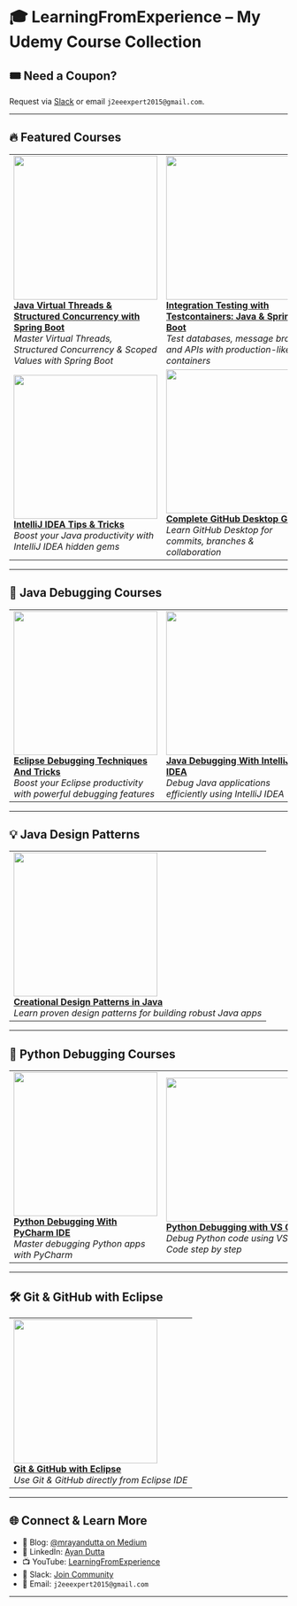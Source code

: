 # 🎓 LearningFromExperience – My Udemy Course Collection

## 🎟 Need a Coupon?
Request via [Slack](https://join.slack.com/t/learningfromexp/shared_invite/zt-1fnksxgd0-_jOdmIq2voEeMtoindhWrA) or email `j2eeexpert2015@gmail.com`.

---

## 🔥 Featured Courses

<table>
  <tr>
    <td>
      <a href="https://www.udemy.com/course/java-virtual-threads-structured-concurrency-with-spring-boot/?referralCode=078836F584A59839FE03">
        <img src="https://img-c.udemycdn.com/course/480x270/6688129_bd51.jpg" width="260">
        <br/><b>Java Virtual Threads & Structured Concurrency with Spring Boot</b>
      </a>
      <br/><i>Master Virtual Threads, Structured Concurrency & Scoped Values with Spring Boot</i>
    </td>
    <td>
      <a href="https://www.udemy.com/course/testcontainers-integration-testing-java-spring-boot/?referralCode=CEC06C6B9D955E06D232">
        <img src="https://img-c.udemycdn.com/course/480x270/6525217_8d18_2.jpg" width="260">
        <br/><b>Integration Testing with Testcontainers: Java & Spring Boot</b>
      </a>
      <br/><i>Test databases, message brokers, and APIs with production-like containers</i>
    </td>
  </tr>
  <tr>
    <td>
      <a href="https://www.udemy.com/course/intellij-idea-tips-tricks-boost-your-java-productivity/?referralCode=441FDCE063FD6C283079">
        <img src="https://img-c.udemycdn.com/course/480x270/6180669_7726.jpg" width="260">
        <br/><b>IntelliJ IDEA Tips & Tricks</b>
      </a>
      <br/><i>Boost your Java productivity with IntelliJ IDEA hidden gems</i>
    </td>
    <td>
      <a href="https://www.udemy.com/course/getting-started-with-github-desktop/?referralCode=B4D4C06F2EE5EF0DA450">
        <img src="https://img-c.udemycdn.com/course/480x270/6112307_3b4e_2.jpg" width="260">
        <br/><b>Complete GitHub Desktop Guide</b>
      </a>
      <br/><i>Learn GitHub Desktop for commits, branches & collaboration</i>
    </td>
  </tr>
</table>

---

## 🧩 Java Debugging Courses

<table>
  <tr>
    <td>
      <a href="https://www.udemy.com/course/eclipse-debugging-techniques-and-tricks/?referralCode=50C340E2FEFC3F486AD6">
        <img src="https://img-c.udemycdn.com/course/480x270/417118_3afa_4.jpg" width="260">
        <br/><b>Eclipse Debugging Techniques And Tricks</b>
      </a>
      <br/><i>Boost your Eclipse productivity with powerful debugging features</i>
    </td>
    <td>
      <a href="https://www.udemy.com/course/java-debugging-with-intellij-idea/?referralCode=FDEFCC7D8AE9656DA7F0">
        <img src="https://img-c.udemycdn.com/course/480x270/2608314_47e4.jpg" width="260">
        <br/><b>Java Debugging With IntelliJ IDEA</b>
      </a>
      <br/><i>Debug Java applications efficiently using IntelliJ IDEA</i>
    </td>
    <td>
      <a href="https://www.udemy.com/course/java-debugging-with-visual-studio-code-the-ultimate-guide/?referralCode=EC47F1AFB1B64D7991F1">
        <img src="https://img-c.udemycdn.com/course/480x270/5029852_d692_3.jpg" width="260">
        <br/><b>Java Debugging using VS Code</b>
      </a>
      <br/><i>Learn to debug Java apps with VS Code’s lightweight tools</i>
    </td>
  </tr>
</table>

---

## 💡 Java Design Patterns

<table>
  <tr>
    <td>
      <a href="https://www.udemy.com/course/design-patterns-in-javacreational/?referralCode=749F487E67E5AFF726BE">
        <img src="https://img-c.udemycdn.com/course/480x270/779796_5770_2.jpg" width="260">
        <br/><b>Creational Design Patterns in Java</b>
      </a>
      <br/><i>Learn proven design patterns for building robust Java apps</i>
    </td>
  </tr>
</table>

---

## 🧪 Python Debugging Courses

<table>
  <tr>
    <td>
      <a href="https://www.udemy.com/course/learn-python-debugging-with-pycharm-ide/?referralCode=0F22D6CC437E868C90F3">
        <img src="https://img-c.udemycdn.com/course/480x270/4840890_12a3_2.jpg" width="260">
        <br/><b>Python Debugging With PyCharm IDE</b>
      </a>
      <br/><i>Master debugging Python apps with PyCharm</i>
    </td>
    <td>
      <a href="https://www.udemy.com/course/python-debugging-with-visual-studio-code/?referralCode=945180A5765D7A2BDDCC">
        <img src="https://img-c.udemycdn.com/course/480x270/5029842_d36f.jpg" width="260">
        <br/><b>Python Debugging with VS Code</b>
      </a>
      <br/><i>Debug Python code using VS Code step by step</i>
    </td>
    <td>
      <a href="https://www.udemy.com/course/get-started-with-python-debugging-in-visual-studio-code">
        <img src="https://img-c.udemycdn.com/course/480x270/6412275_a17d.jpg" width="260">
        <br/><b>Python Debugging in VS Code (Free)</b>
      </a>
      <br/><i>Quick start to Python debugging with VS Code</i>
    </td>
  </tr>
</table>

---

## 🛠 Git & GitHub with Eclipse

<table>
  <tr>
    <td>
      <a href="https://www.udemy.com/course/learn-to-use-git-and-github-with-eclipse-a-complete-guide/?referralCode=9447DB0956D60946A217">
        <img src="https://img-c.udemycdn.com/course/480x270/3369428_995b.jpg" width="260">
        <br/><b>Git & GitHub with Eclipse</b>
      </a>
      <br/><i>Use Git & GitHub directly from Eclipse IDE</i>
    </td>
  </tr>
</table>

---

## 🌐 Connect & Learn More

- 📝 Blog: [@mrayandutta on Medium](https://medium.com/@mrayandutta)  
- 💼 LinkedIn: [Ayan Dutta](https://www.linkedin.com/in/ayan-dutta-a41091b)  
- 📺 YouTube: [LearningFromExperience](https://www.youtube.com/@learningfromexperience)  
- 💬 Slack: [Join Community](https://join.slack.com/t/learningfromexp/shared_invite/zt-1fnksxgd0-_jOdmIq2voEeMtoindhWrA)  
- 📧 Email: `j2eeexpert2015@gmail.com`  

---
